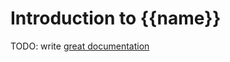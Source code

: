 # Introduction to {{name}}

TODO: write [great documentation](http://jacobian.org/writing/what-to-write/)